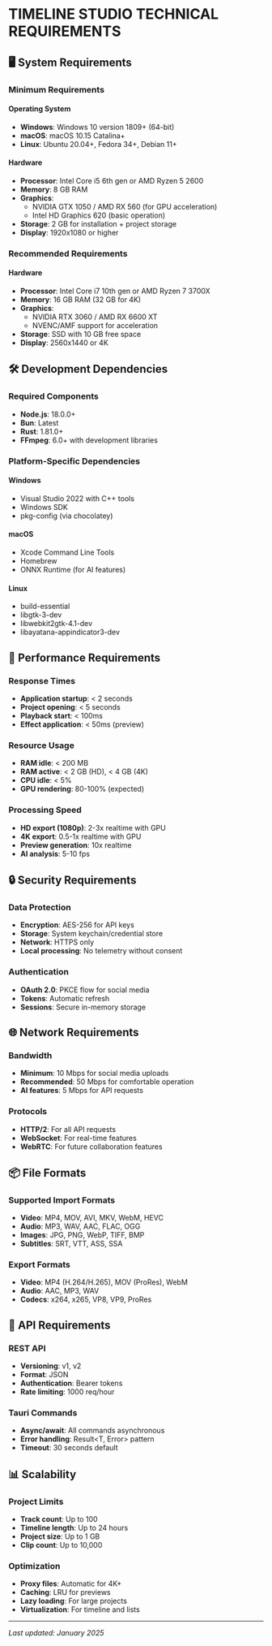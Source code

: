# TIMELINE STUDIO TECHNICAL REQUIREMENTS

## 🖥️ System Requirements

### Minimum Requirements

#### Operating System
- **Windows**: Windows 10 version 1809+ (64-bit)
- **macOS**: macOS 10.15 Catalina+
- **Linux**: Ubuntu 20.04+, Fedora 34+, Debian 11+

#### Hardware
- **Processor**: Intel Core i5 6th gen or AMD Ryzen 5 2600
- **Memory**: 8 GB RAM
- **Graphics**: 
  - NVIDIA GTX 1050 / AMD RX 560 (for GPU acceleration)
  - Intel HD Graphics 620 (basic operation)
- **Storage**: 2 GB for installation + project storage
- **Display**: 1920x1080 or higher

### Recommended Requirements

#### Hardware
- **Processor**: Intel Core i7 10th gen or AMD Ryzen 7 3700X
- **Memory**: 16 GB RAM (32 GB for 4K)
- **Graphics**: 
  - NVIDIA RTX 3060 / AMD RX 6600 XT
  - NVENC/AMF support for acceleration
- **Storage**: SSD with 10 GB free space
- **Display**: 2560x1440 or 4K

## 🛠️ Development Dependencies

### Required Components
- **Node.js**: 18.0.0+
- **Bun**: Latest
- **Rust**: 1.81.0+
- **FFmpeg**: 6.0+ with development libraries

### Platform-Specific Dependencies

#### Windows
- Visual Studio 2022 with C++ tools
- Windows SDK
- pkg-config (via chocolatey)

#### macOS
- Xcode Command Line Tools
- Homebrew
- ONNX Runtime (for AI features)

#### Linux
- build-essential
- libgtk-3-dev
- libwebkit2gtk-4.1-dev
- libayatana-appindicator3-dev

## 🚀 Performance Requirements

### Response Times
- **Application startup**: < 2 seconds
- **Project opening**: < 5 seconds
- **Playback start**: < 100ms
- **Effect application**: < 50ms (preview)

### Resource Usage
- **RAM idle**: < 200 MB
- **RAM active**: < 2 GB (HD), < 4 GB (4K)
- **CPU idle**: < 5%
- **GPU rendering**: 80-100% (expected)

### Processing Speed
- **HD export (1080p)**: 2-3x realtime with GPU
- **4K export**: 0.5-1x realtime with GPU
- **Preview generation**: 10x realtime
- **AI analysis**: 5-10 fps

## 🔒 Security Requirements

### Data Protection
- **Encryption**: AES-256 for API keys
- **Storage**: System keychain/credential store
- **Network**: HTTPS only
- **Local processing**: No telemetry without consent

### Authentication
- **OAuth 2.0**: PKCE flow for social media
- **Tokens**: Automatic refresh
- **Sessions**: Secure in-memory storage

## 🌐 Network Requirements

### Bandwidth
- **Minimum**: 10 Mbps for social media uploads
- **Recommended**: 50 Mbps for comfortable operation
- **AI features**: 5 Mbps for API requests

### Protocols
- **HTTP/2**: For all API requests
- **WebSocket**: For real-time features
- **WebRTC**: For future collaboration features

## 📦 File Formats

### Supported Import Formats
- **Video**: MP4, MOV, AVI, MKV, WebM, HEVC
- **Audio**: MP3, WAV, AAC, FLAC, OGG
- **Images**: JPG, PNG, WebP, TIFF, BMP
- **Subtitles**: SRT, VTT, ASS, SSA

### Export Formats
- **Video**: MP4 (H.264/H.265), MOV (ProRes), WebM
- **Audio**: AAC, MP3, WAV
- **Codecs**: x264, x265, VP8, VP9, ProRes

## 🔧 API Requirements

### REST API
- **Versioning**: v1, v2
- **Format**: JSON
- **Authentication**: Bearer tokens
- **Rate limiting**: 1000 req/hour

### Tauri Commands
- **Async/await**: All commands asynchronous
- **Error handling**: Result<T, Error> pattern
- **Timeout**: 30 seconds default

## 📊 Scalability

### Project Limits
- **Track count**: Up to 100
- **Timeline length**: Up to 24 hours
- **Project size**: Up to 1 GB
- **Clip count**: Up to 10,000

### Optimization
- **Proxy files**: Automatic for 4K+
- **Caching**: LRU for previews
- **Lazy loading**: For large projects
- **Virtualization**: For timeline and lists

---

*Last updated: January 2025*